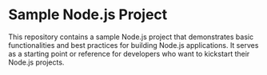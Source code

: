 # Sample Node.js Project

This repository contains a sample Node.js project that demonstrates basic functionalities and best practices for building Node.js applications. It serves as a starting point or reference for developers who want to kickstart their Node.js projects.
